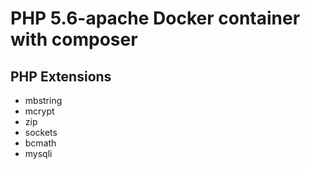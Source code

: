 # PHP 5.6-apache Docker container with composer

## PHP Extensions

* mbstring
* mcrypt
* zip
* sockets
* bcmath
* mysqli
